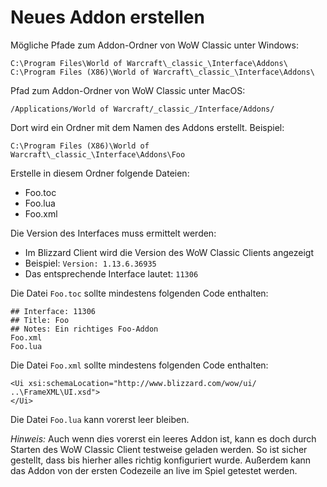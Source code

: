 # Neues Addon erstellen

Mögliche Pfade zum Addon-Ordner von WoW Classic unter Windows:

```
C:\Program Files\World of Warcraft\_classic_\Interface\Addons\
C:\Program Files (X86)\World of Warcraft\_classic_\Interface\Addons\
```

Pfad zum Addon-Ordner von WoW Classic unter MacOS:
```
/Applications/World of Warcraft/_classic_/Interface/Addons/
```

Dort wird ein Ordner mit dem Namen des Addons erstellt. Beispiel:
```
C:\Program Files (X86)\World of Warcraft\_classic_\Interface\Addons\Foo
```

Erstelle in diesem Ordner folgende Dateien:
* Foo.toc
* Foo.lua
* Foo.xml

Die Version des Interfaces muss ermittelt werden:

* Im Blizzard Client wird die Version des WoW Classic Clients angezeigt
* Beispiel: `Version: 1.13.6.36935`
* Das entsprechende Interface lautet: `11306`

Die Datei `Foo.toc` sollte mindestens folgenden Code enthalten:
```
## Interface: 11306
## Title: Foo
## Notes: Ein richtiges Foo-Addon
Foo.xml
Foo.lua
```

Die Datei `Foo.xml` sollte mindestens folgenden Code enthalten:
```
<Ui xsi:schemaLocation="http://www.blizzard.com/wow/ui/ ..\FrameXML\UI.xsd">
</Ui>
```

Die Datei `Foo.lua` kann vorerst leer bleiben.

*Hinweis:*
Auch wenn dies vorerst ein leeres Addon ist,
kann es doch durch Starten des WoW Classic Client testweise geladen werden.
So ist sicher gestellt,
dass bis hierher alles richtig konfiguriert wurde.
Außerdem kann das Addon von der ersten Codezeile an live im Spiel getestet werden.